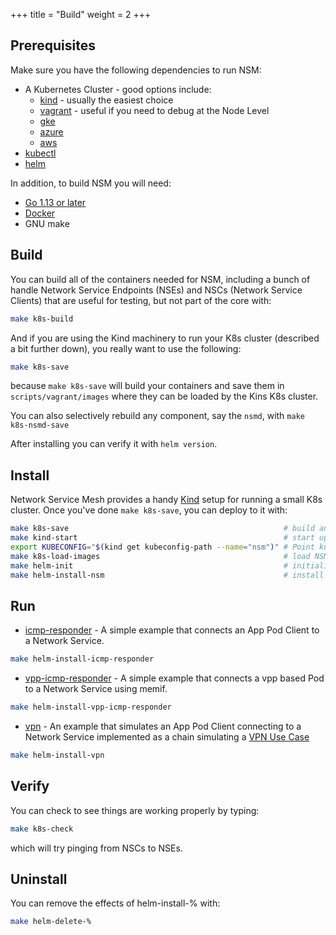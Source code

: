 +++
title = "Build"
weight = 2
+++
## Prerequisites

Make sure you have the following dependencies to run NSM:

* A Kubernetes Cluster - good options include:
  * [kind](https://github.com/networkservicemesh/networkservicemesh/blob/master/docs/guide-kind.md) - usually the easiest choice
  * [vagrant](https://github.com/networkservicemesh/networkservicemesh/blob/master/docs/guide-vagrant.md) - useful if you need to debug at the Node Level
  * [gke](https://github.com/networkservicemesh/networkservicemesh/blob/master/docs/guide-gke.md)
  * [azure](https://github.com/networkservicemesh/networkservicemesh/blob/master/docs/guide-azure.md)
  * [aws](https://github.com/networkservicemesh/networkservicemesh/blob/master/docs/guide-aws.md)
* [kubectl](https://kubernetes.io/docs/tasks/tools/install-kubectl/)
* [helm](https://helm.sh/)

In addition, to build NSM you will need:

* [Go 1.13 or later](https://golang.org/dl/)
* [Docker](https://docs.docker.com/install/)
* GNU make

## Build

You can build all of the containers needed for NSM, including a bunch of handle Network Service Endpoints (NSEs) and NSCs (Network Service Clients) that are useful for testing, but not part of the core with:

```bash
make k8s-build
```

And if you are using the Kind machinery to run your K8s cluster (described a bit further down), you really want to use the following:

```bash
make k8s-save
```

because ```make k8s-save``` will build your containers and save them in `scripts/vagrant/images` where they can be loaded by the Kins K8s cluster.

You can also selectively rebuild any component, say the `nsmd`, with ```make k8s-nsmd-save```

After installing you can verify it with `helm version`.

## Install

Network Service Mesh provides a handy [Kind](https://github.com/kubernetes-sigs/kind) setup for running a small K8s cluster. Once you've done ```make k8s-save```, you can deploy to it with:

```bash
make k8s-save                                                # build and save the NSM docker containers
make kind-start                                              # start up an nsm cluster named kind
export KUBECONFIG="$(kind get kubeconfig-path --name="nsm")" # Point kubectl at your kind instance
make k8s-load-images                                         # load NSM docker containers into kind
make helm-init                                               # initialize helm
make helm-install-nsm                                        # install the nsm infrastructure
```

## Run
* [icmp-responder](/docs/examples/icmp-responder/) - A simple example that connects an App Pod Client to a Network Service.  
```bash
make helm-install-icmp-responder
```
* [vpp-icmp-responder](/docs/examples/vpp-icmp-example/) - A simple example that connects a vpp based Pod to a Network Service using memif.  
```bash
make helm-install-vpp-icmp-responder
```
* [vpn](/docs/examples/vpn/) - An example that simulates an App Pod Client connecting to a Network Service implemented as a chain simulating a [VPN Use Case](https://docs.google.com/presentation/d/1Vzmhv5vc10NyAa08ny-CCbveo0_fWkDckbkCD_N0fPg/edit#slide=id.g49bd4e8739_0_12)  
```bash
make helm-install-vpn
```

## Verify
You can check to see things are working properly by typing:

```bash
make k8s-check
```

which will try pinging from NSCs to NSEs.

## Uninstall

You can remove the effects of helm-install-% with:

```bash
make helm-delete-%
```


